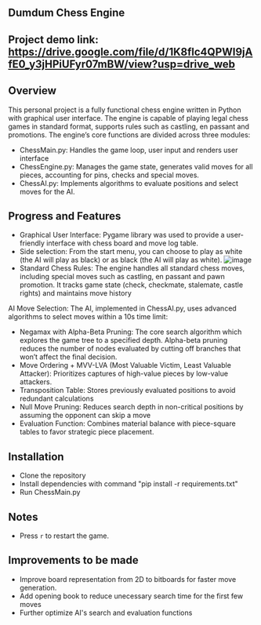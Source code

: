## Dumdum Chess Engine

## Project demo link: https://drive.google.com/file/d/1K8flc4QPWI9jAfE0_y3jHPiUFyr07mBW/view?usp=drive_web

## Overview
This personal project is a fully functional chess engine written in Python with graphical user interface. The engine is capable of playing legal chess games in standard format, supports rules such as castling, en passant and promotions.
The engine’s core functions are divided across three modules:
- ChessMain.py: Handles the game loop, user input and renders user interface
- ChessEngine.py: Manages the game state, generates valid moves for all pieces, accounting for pins, checks and special moves.
- ChessAI.py: Implements algorithms to evaluate positions and select moves for the AI.

## Progress and Features
- Graphical User Interface: Pygame library was used to provide a user-friendly interface with chess board and move log table.
- Side selection: From the start menu, you can choose to play as white (the AI will play as black) or as black (the AI will play as white).
  ![image](https://github.com/user-attachments/assets/84f95201-ae3a-4c66-949a-90d9a666b449)
- Standard Chess Rules: The engine handles all standard chess moves, including special moves such as castling, en passant and pawn promotion. It tracks game state (check, checkmate, stalemate, castle rights) and maintains move history

AI Move Selection: The AI, implemented in ChessAI.py, uses advanced algorithms to select moves within a 10s time limit:
- Negamax with Alpha-Beta Pruning: The core search algorithm which explores the game tree to a specified depth. Alpha-beta pruning reduces the number of nodes evaluated by cutting off branches that won’t affect the final decision.
- Move Ordering + MVV-LVA (Most Valuable Victim, Least Valuable Attacker): Prioritizes captures of high-value pieces by low-value attackers.
- Transposition Table: Stores previously evaluated positions to avoid redundant calculations
- Null Move Pruning: Reduces search depth in non-critical positions by assuming the opponent can skip a move
- Evaluation Function: Combines material balance with piece-square tables to favor strategic piece placement.

## Installation
- Clone the repository
- Install dependencies with command "pip install -r requirements.txt"
- Run ChessMain.py
 
## Notes
- Press `r` to restart the game.

## Improvements to be made
- Improve board representation from 2D to bitboards for faster move generation.
- Add opening book to reduce unecessary search time for the first few moves
- Further optimize AI's search and evaluation functions



